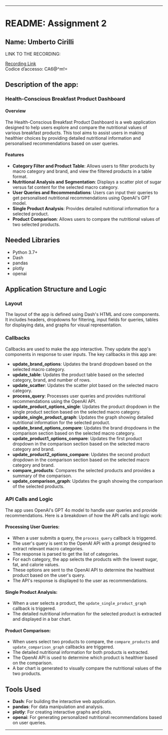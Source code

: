 

---

# README: Assignment 2

## Name: Umberto Cirilli

LINK TO THE RECORDING: 

[Recording Link](https://esade.zoom.us/rec/share/6avIJ3X3x2BUhvrkYsRExT9ucdZAr9hiA8BJQOUoHGOAkbwHoL82a-YHdBUrsFrB.TFmSuj8HeSKLLFdW)  
Codice d’accesso: CA6@^m!=

## Description of the app:

### Health-Conscious Breakfast Product Dashboard

#### Overview

The Health-Conscious Breakfast Product Dashboard is a web application designed to help users explore and compare the nutritional values of various breakfast products. This tool aims to assist users in making healthier choices by providing detailed nutritional information and personalised recommendations based on user queries.

#### Features

- **Category Filter and Product Table**: Allows users to filter products by macro category and brand, and view the filtered products in a table format.
- **Nutritional Analysis and Segmentation**: Displays a scatter plot of sugar versus fat content for the selected macro category.
- **User Queries and Recommendations**: Users can input their queries to get personalised nutritional recommendations using OpenAI's GPT model.
- **Single Product Analysis**: Provides detailed nutritional information for a selected product.
- **Product Comparison**: Allows users to compare the nutritional values of two selected products.

## Needed Libraries

- Python 3.7+
- Dash
- pandas
- plotly
- openai

## Application Structure and Logic

### Layout

The layout of the app is defined using Dash's HTML and core components. It includes headers, dropdowns for filtering, input fields for queries, tables for displaying data, and graphs for visual representation.

### Callbacks

Callbacks are used to make the app interactive. They update the app's components in response to user inputs. The key callbacks in this app are:

- **update_brand_options**: Updates the brand dropdown based on the selected macro category.
- **update_table**: Updates the product table based on the selected category, brand, and number of rows.
- **update_scatter**: Updates the scatter plot based on the selected macro category.
- **process_query**: Processes user queries and provides nutritional recommendations using the OpenAI API.
- **update_product_options_single**: Updates the product dropdown in the single product section based on the selected macro category.
- **update_single_product_graph**: Updates the graph showing detailed nutritional information for the selected product.
- **update_brand_options_compare**: Updates the brand dropdowns in the comparison section based on the selected macro category.
- **update_product1_options_compare**: Updates the first product dropdown in the comparison section based on the selected macro category and brand.
- **update_product2_options_compare**: Updates the second product dropdown in the comparison section based on the selected macro category and brand.
- **compare_products**: Compares the selected products and provides a summary of the comparison.
- **update_comparison_graph**: Updates the graph showing the comparison of the selected products.

### API Calls and Logic

The app uses OpenAI's GPT 4o model to handle user queries and provide recommendations. Here is a breakdown of how the API calls and logic work:

#### Processing User Queries:

- When a user submits a query, the `process_query` callback is triggered.
- The user's query is sent to the OpenAI API with a prompt designed to extract relevant macro categories.
- The response is parsed to get the list of categories.
- For each category, the app selects the products with the lowest sugar, fat, and calorie values.
- These options are sent to the OpenAI API to determine the healthiest product based on the user's query.
- The API's response is displayed to the user as recommendations.

#### Single Product Analysis:

- When a user selects a product, the `update_single_product_graph` callback is triggered.
- The detailed nutritional information for the selected product is extracted and displayed in a bar chart.

#### Product Comparison:

- When users select two products to compare, the `compare_products` and `update_comparison_graph` callbacks are triggered.
- The detailed nutritional information for both products is extracted.
- The OpenAI API is used to determine which product is healthier based on the comparison.
- A bar chart is generated to visually compare the nutritional values of the two products.

## Tools Used

- **Dash**: For building the interactive web application.
- **pandas**: For data manipulation and analysis.
- **plotly**: For creating interactive graphs and plots.
- **openai**: For generating personalized nutritional recommendations based on user queries.

---
